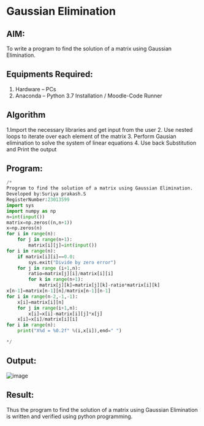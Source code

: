 # Gaussian Elimination

## AIM:
To write a program to find the solution of a matrix using Gaussian Elimination.

## Equipments Required:
1. Hardware – PCs
2. Anaconda – Python 3.7 Installation / Moodle-Code Runner

## Algorithm
1.Import the necessary libraries and get input from the user
2. Use nested loops to iterate over each element of the matrix
3. Perform Gausian elimination to solve the system of linear equations
4. Use back Substitution and Print the output

## Program:
```python
/*
Program to find the solution of a matrix using Gaussian Elimination.
Developed by:Suriya prakash.S 
RegisterNumber:23013599
import sys
import numpy as np
n=int(input())
matrix=np.zeros((n,n+1))
x=np.zeros(n)
for i in range(n):
    for j in range(n+1):
        matrix[i][j]=int(input())
for i in range(n):
    if matrix[i][i]==0.0:
        sys.exit("Divide by zero error")
    for j in range (i+1,n):
        ratio=matrix[j][i]/matrix[i][i]
        for k in range(n+1):
            matrix[j][k]=matrix[j][k]-ratio*matrix[i][k]
x[n-1]=matrix[n-1][n]/matrix[n-1][n-1]
for i in range(n-2,-1,-1):
    x[i]=matrix[i][n]
    for j in range(i+1,n):
        x[i]=x[i]-matrix[i][j]*x[j]
    x[i]=x[i]/matrix[i][i]
for i in range(n):
    print("X%d = %0.2f" %(i,x[i]),end=" ")

*/
```

## Output:
![image](https://github.com/arulsuriyalokeshy/Gaussian/assets/149130151/ce9607f8-9d52-4087-98cd-d48e608d674c)

## Result:
Thus the program to find the solution of a matrix using Gaussian Elimination is written and verified using python programming.

